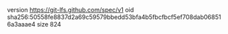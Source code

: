 version https://git-lfs.github.com/spec/v1
oid sha256:50558fe8837d2a69c59579bbedd53bfa4b5fbcfbcf5ef708dab068516a3aaae4
size 824
